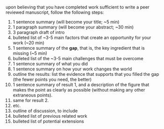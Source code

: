 upon believing that you have completed work sufficient to write a peer reviewed manuscript, follow the following steps:

1. 1 sentence summary (will become your title;  ~5 min)
2. 1 paragraph summary (will become your abstract;  ~30 min)
3. 3 paragraph draft of intro
  3. bulleted list of  ~3-5 main factors that create an opportunity for your work (~20 min)
  4. 1 sentence summary of the **gap**, that is, the key ingredient that is missing (~5 min)
  4. bulleted list of the ~3-5 main challenges that must be overcome
  4. 1 sentence summary of what you did
  5. 1 sentence summary on how your work changes the world
4. outline the results: list the evidence that supports that you filled the gap (the fewer points you need, the better)
  1. 1 sentence summary of result 1, and a description of the figure that makes the point as clearly as possible (without making any other extraneous points).
  2. same for result 2.
  3. etc.
5. outline of discussion, to include
  1. bulleted list of previous related work
  2. bulleted list of potential extensions
